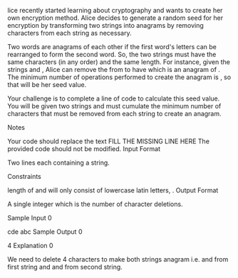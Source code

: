 lice recently started learning about cryptography and wants to create her own encryption method. Alice decides to generate a random seed for her encryption by transforming two strings into anagrams by removing characters from each string as necessary.

Two words are anagrams of each other if the first word's letters can be rearranged to form the second word. So, the two strings must have the same characters (in any order) and the same length. For instance, given the strings  and , Alice can remove the  from  to have  which is an anagram of . The minimum number of operations performed to create the anagram is , so that will be her seed value.

Your challenge is to complete a line of code to calculate this seed value. You will be given two strings and must cumulate the minimum number of characters that must be removed from each string to create an anagram.

Notes

Your code should replace the text FILL THE MISSING LINE HERE
The provided code should not be modified.
Input Format

Two lines each containing a string.

Constraints

 length of 
 and  will only consist of lowercase latin letters, .
Output Format

A single integer which is the number of character deletions.

Sample Input 0

cde
abc
Sample Output 0

4
Explanation 0

We need to delete 4 characters to make both strings anagram i.e.  and  from first string and  and  from second string.
